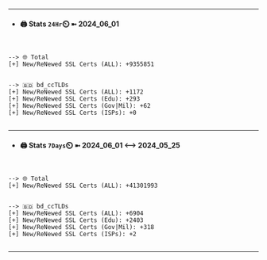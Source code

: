 

---
- #### 🖨️ **Stats** `24Hr`⏲️ ➼ 2024_06_01
```console


--> 🌐 Total
[+] New/ReNewed SSL Certs (ALL): +9355851


--> 🇧🇩 bd_ccTLDs
[+] New/ReNewed SSL Certs (ALL): +1172
[+] New/ReNewed SSL Certs (Edu): +293
[+] New/ReNewed SSL Certs (Gov|Mil): +62
[+] New/ReNewed SSL Certs (ISPs): +0


```

---
- #### 🖨️ **Stats** `7Days`⏲️ ➼ 2024_06_01 <--> 2024_05_25
```console


--> 🌐 Total
[+] New/ReNewed SSL Certs (ALL): +41301993


--> 🇧🇩 bd_ccTLDs
[+] New/ReNewed SSL Certs (ALL): +6904
[+] New/ReNewed SSL Certs (Edu): +2403
[+] New/ReNewed SSL Certs (Gov|Mil): +318
[+] New/ReNewed SSL Certs (ISPs): +2


```

---

